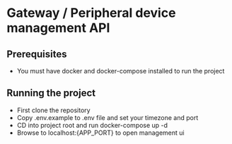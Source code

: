# Gateway / Peripheral device management API
## Prerequisites
- You must have docker and docker-compose installed to run the project

## Running the project 
- First clone the repository
- Copy .env.example to .env file and set your timezone and port
- CD into project root and run docker-compose up -d
- Browse to localhost:{APP_PORT} to open management ui